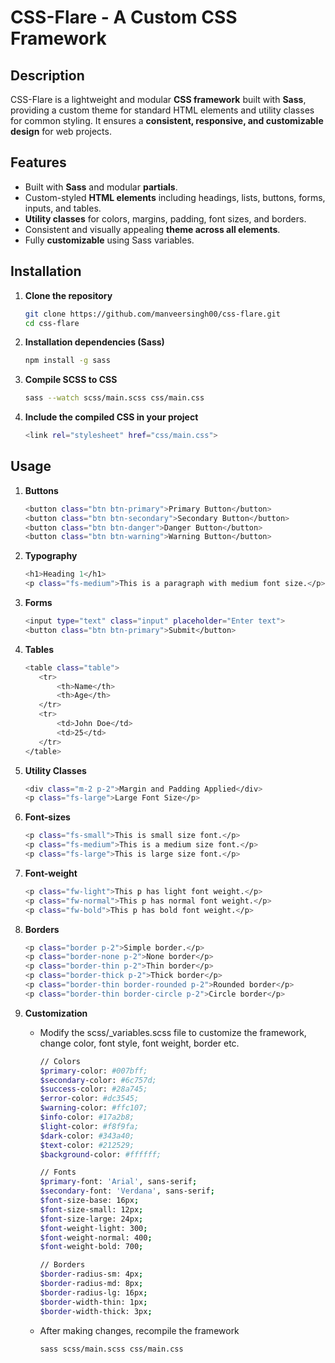 # CSS-Flare - A Custom CSS Framework

## Description
CSS-Flare is a lightweight and modular **CSS framework** built with **Sass**, providing a custom theme for standard HTML elements and utility classes for common styling. It ensures a **consistent, responsive, and customizable design** for web projects.

## Features
- Built with **Sass** and modular **partials**.
- Custom-styled **HTML elements** including headings, lists, buttons, forms, inputs, and tables.
- **Utility classes** for colors, margins, padding, font sizes, and borders.
- Consistent and visually appealing **theme across all elements**.
- Fully **customizable** using Sass variables.

## Installation
1. **Clone the repository**  
   ```sh
   git clone https://github.com/manveersingh00/css-flare.git
   cd css-flare

2. **Installation dependencies (Sass)**
    ```sh
    npm install -g sass

3. **Compile SCSS to CSS**
    ```sh
    sass --watch scss/main.scss css/main.css

4. **Include the compiled CSS in your project**
    ```sh
    <link rel="stylesheet" href="css/main.css">

## Usage
1. **Buttons**  
     ```sh
    <button class="btn btn-primary">Primary Button</button>
    <button class="btn btn-secondary">Secondary Button</button>
    <button class="btn btn-danger">Danger Button</button>
    <button class="btn btn-warning">Warning Button</button>

2. **Typography**
     ```sh
    <h1>Heading 1</h1>
    <p class="fs-medium">This is a paragraph with medium font size.</p>

3. **Forms**
     ```sh
    <input type="text" class="input" placeholder="Enter text">
    <button class="btn btn-primary">Submit</button>

4. **Tables**
     ```sh
    <table class="table">
        <tr>
            <th>Name</th>
            <th>Age</th>
        </tr>
        <tr>
            <td>John Doe</td>
            <td>25</td>
        </tr>
    </table>

5. **Utility Classes**
     ```sh
    <div class="m-2 p-2">Margin and Padding Applied</div>
    <p class="fs-large">Large Font Size</p>
    
6. **Font-sizes**
     ```sh
    <p class="fs-small">This is small size font.</p>
    <p class="fs-medium">This is a medium size font.</p>
    <p class="fs-large">This is large size font.</p>

7. **Font-weight**
     ```sh
    <p class="fw-light">This p has light font weight.</p>
    <p class="fw-normal">This p has normal font weight.</p>
    <p class="fw-bold">This p has bold font weight.</p>
    
8. **Borders**
     ```sh
    <p class="border p-2">Simple border.</p>
    <p class="border-none p-2">None border</p>
    <p class="border-thin p-2">Thin border</p>
    <p class="border-thick p-2">Thick border</p>
    <p class="border-thin border-rounded p-2">Rounded border</p>
    <p class="border-thin border-circle p-2">Circle border</p>
    
9. **Customization**
    - Modify the scss/_variables.scss file to customize the framework, change color, font style, font weight, border etc.
        ```sh
        // Colors
        $primary-color: #007bff;
        $secondary-color: #6c757d;
        $success-color: #28a745;
        $error-color: #dc3545;
        $warning-color: #ffc107;
        $info-color: #17a2b8;
        $light-color: #f8f9fa;
        $dark-color: #343a40;
        $text-color: #212529;
        $background-color: #ffffff;
        
        // Fonts
        $primary-font: 'Arial', sans-serif;
        $secondary-font: 'Verdana', sans-serif;
        $font-size-base: 16px;
        $font-size-small: 12px;
        $font-size-large: 24px;
        $font-weight-light: 300;
        $font-weight-normal: 400;
        $font-weight-bold: 700;
        
        // Borders
        $border-radius-sm: 4px;
        $border-radius-md: 8px;
        $border-radius-lg: 16px;
        $border-width-thin: 1px;
        $border-width-thick: 3px;
 
    
    - After making changes, recompile the framework
    
        ```sh
        sass scss/main.scss css/main.css


